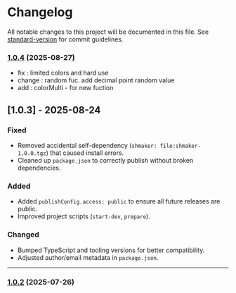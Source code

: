 # Changelog

All notable changes to this project will be documented in this file. See [standard-version](https://github.com/conventional-changelog/standard-version) for commit guidelines.

### [1.0.4](https://github.com/shailesh-04/shmaker/compare/v1.0.2...v1.0.4) (2025-08-27)
- fix : limited colors and hard use 
- change : random fuc. add decimal point random value
- add : colorMulti - for new fuction

## [1.0.3] - 2025-08-24
### Fixed
- Removed accidental self-dependency (`shmaker: file:shmaker-1.0.0.tgz`) that caused install errors.
- Cleaned up `package.json` to correctly publish without broken dependencies.

### Added
- Added `publishConfig.access: public` to ensure all future releases are public.
- Improved project scripts (`start-dev`, `prepare`).

### Changed
- Bumped TypeScript and tooling versions for better compatibility.
- Adjusted author/email metadata in `package.json`.

---

### [1.0.2](https://github.com/shailesh-04/shmaker/compare/v1.0.1...v1.0.2) (2025-07-26)
